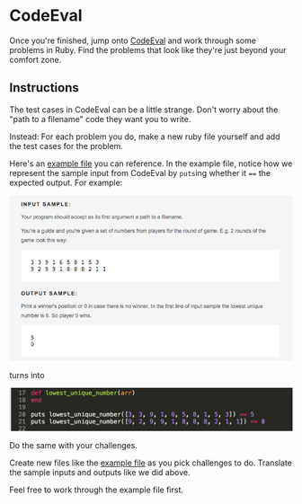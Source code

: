 # CodeEval

Once you're finished, jump onto [CodeEval](http://codeeval.com) and work through some problems in Ruby.  Find the problems that look like they're just beyond your comfort zone.

## Instructions

The test cases in CodeEval can be a little strange.  Don't worry about the "path to a filename" code they want you to write.

Instead: For each problem you do, make a new ruby file yourself and add the test cases for the problem.

Here's an [example file](./sample-code-eval-file.md) you can reference.  In the example file, notice how we represent the sample input from CodeEval by `puts`ing whether it `==` the expected output.  For example:

![Code Eval Page](./code_eval_page.png)

turns into

![Code Eval Code](./code_eval_code.png)

Do the same with your challenges.

Create new files like the [example file](./code-eval-instructions.md) as you pick challenges to do.  Translate the sample inputs and outputs like we did above.

Feel free to work through the example file first.

